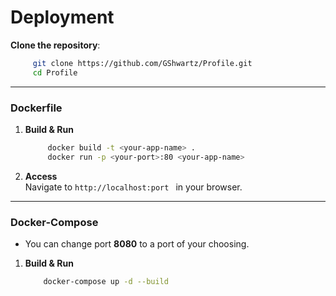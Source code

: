 
# Deployment 
**Clone the repository**:
   ```bash
        git clone https://github.com/GShwartz/Profile.git
        cd Profile
   ```

---
### Dockerfile
1. **Build & Run**
   ```bash
        docker build -t <your-app-name> .
        docker run -p <your-port>:80 <your-app-name>
   ```

2. **Access** 
    <br />
    Navigate to ```http://localhost:port ``` in your browser.

---
### Docker-Compose
* You can change port **8080** to a port of your choosing.

1. **Build & Run**
    ```bash
        docker-compose up -d --build
    ```
